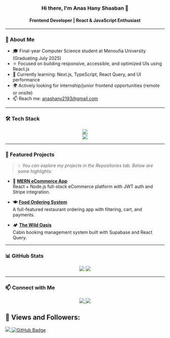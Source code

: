 <h3 align="center">Hi there, I'm Anas Hany Shaaban 👋</h3>
<h4 align="center">Frontend Developer | React & JavaScript Enthusiast</h4>

---

### 🚀 About Me

- 🎓 Final-year Computer Science student at Menoufia University (Graduating July 2025)
- ⚛️ Focused on building responsive, accessible, and optimized UIs using React.js
- 🧠 Currently learning: Next.js, TypeScript, React Query, and UI performance
- 🌍 Actively looking for internship/junior frontend opportunities (remote or onsite)
- 📫 Reach me: anashany2193@gmail.com

---

### 🛠️ Tech Stack

<div align="center">
  <img src="https://skillicons.dev/icons?i=js,ts,react,nextjs,redux,tailwind,nodejs,express,mongodb,html,css" /><br>
  <img src="https://skillicons.dev/icons?i=git,github,vscode,postman,vercel,netlify" />
</div>

---

### 📂 Featured Projects

> 💡 _You can explore my projects in the Repositories tab. Below are some highlights:_

- 🛒 **[MERN eCommerce App](https://github.com/AnasHany2193/mern-eCommerce-app-frontend)**  
  React + Node.js full-stack eCommerce platform with JWT auth and Stripe integration.

- 🍽️ **[Food Ordering System](https://github.com/AnasHany2193/mern-food-ordering-frontend)**  
  A full-featured restaurant ordering app with filtering, cart, and payments.

- 🏕️ **[The Wild Oasis](https://github.com/AnasHany2193/The-Wild-Oasis)**  
  Cabin booking management system built with Supabase and React Query.

---

### 📊 GitHub Stats

<div align="center">
  <img src="https://github-readme-streak-stats.herokuapp.com?user=AnasHany2193&theme=react&hide_border=true&border_radius=5" />
  <img src="https://github-readme-stats.vercel.app/api/top-langs/?username=AnasHany2193&layout=compact&theme=react&hide_border=true" />
</div>

---

### 📫 Connect with Me

<p align="center">
  <a href="https://linkedin.com/in/anashany219" target="_blank">
    <img src="https://img.shields.io/badge/LinkedIn-0077B5?style=flat&logo=linkedin&logoColor=white" />
  </a>
  <a href="mailto:anashany2193@gmail.com" target="_blank">
    <img src="https://img.shields.io/badge/Gmail-D14836?style=flat&logo=gmail&logoColor=white" />
  </a>
</p>

## 💜 Views and Followers:

<a href="https://github.com/AnasHany2193/github-profile-views-counter">
    <img src="https://komarev.com/ghpvc/?username=AnasHany2193">
</a>
<a href="https://github.com/AnasHany2193?tab=followers">
  <img src="https://img.shields.io/github/followers/AnasHany2193?label=Followers&style=social" alt="GitHub Badge">
</a>
